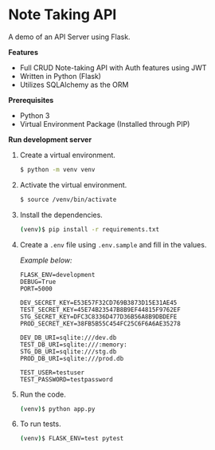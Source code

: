 # Note Taking API
A demo of an API Server using Flask.

**Features**
- Full CRUD Note-taking API with Auth features using JWT
- Written in Python (Flask)
- Utilizes SQLAlchemy as the ORM

**Prerequisites**
- Python 3
- Virtual Environment Package (Installed through PIP)

**Run development server**
1. Create a virtual environment.
    ```bash
    $ python -m venv venv
    ```
2. Activate the virtual environment.
    ```bash
    $ source /venv/bin/activate
    ```
3. Install the dependencies.
    ```bash
    (venv)$ pip install -r requirements.txt
    ```

4. Create a `.env` file using `.env.sample` and fill in the values.
    
    *Example below:*
    ```
    FLASK_ENV=development
    DEBUG=True
    PORT=5000

    DEV_SECRET_KEY=E53E57F32CD769B3873D15E31AE45
    TEST_SECRET_KEY=45E74B23547B8B9EF44815F9762EF
    STG_SECRET_KEY=DFC3C8336D477D36B56A8B9DBDEFE
    PROD_SECRET_KEY=38FB5B55C454FC25C6F6A6AE35278

    DEV_DB_URI=sqlite:///dev.db
    TEST_DB_URI=sqlite:///:memory:
    STG_DB_URI=sqlite:///stg.db
    PROD_DB_URI=sqlite:///prod.db

    TEST_USER=testuser
    TEST_PASSWORD=testpassword
    ```

5. Run the code.
    ```bash
    (venv)$ python app.py
    ```

6. To run tests.
    ```bash
    (venv)$ FLASK_ENV=test pytest
    ```